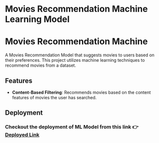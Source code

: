 # Movies Recommendation Machine Learning Model

# Movies Recommendation Machine

A Movies Recommendation Model that suggests movies to users based on their preferences. This project utilizes machine learning techniques to recommend movies from a dataset.

## Features

- **Content-Based Filtering**: Recommends movies based on the content features of movies the user has searched.

## Deployment

###  Checkout the deployment of ML Model from this link 👉 <a href="https://movies-recommendation-system-zh1e.onrender.com" target="main">Deployed Link</a>
